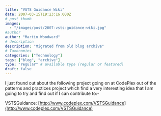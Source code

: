 ```yaml
---
title: "VSTS Guidance Wiki"
date: 2007-03-15T19:23:16.000Z
# post thumb
images:
  - "/images/post/2007-vsts-guidance-wiki.jpg"
#author
author: "Martin Woodward"
# description
description: "Migrated from old blog archive"
# Taxonomies
categories: ["Technology"]
tags: ["blog", "archive"]
type: "regular" # available type (regular or featured)
draft: false
---
```


I just found out about the following project going on at CodePlex out of the patterns and practices project which find a very interesting idea that I am going to try and find out if I can contribute to:-  

VSTSGuidance: [http://www.codeplex.com/VSTSGuidance](http://www.codeplex.com/VSTSGuidance)